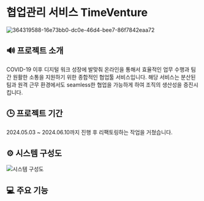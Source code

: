 # 협업관리 서비스 TimeVenture
![364319588-16e73bb0-dc0e-46d4-bee7-86f7842eaa72](https://github.com/user-attachments/assets/ec97f859-a0ba-40ad-b313-4eed03f7c21a)

## 🔊 프로젝트 소개
COVID-19 이후 디지털 워크 성장에 발맞춰 온라인을 통해서 효율적인 업무 수행과 팀 간 원활한 소통을 지원하기 위한 종합적인 협업툴 서비스입니다.
해당 서비스는 분산된 팀과 원격 근무 환경에서도 seamless한 협업을 가능하게 하여 조직의 생산성을 증진시킵니다.

## 🕒 프로젝트 기간
2024.05.03 ~ 2024.06.10까지 진행 후 리팩토링하는 작업을 거쳤습니다.

## ⚙ 시스템 구성도
![시스템 구성도](https://github.com/user-attachments/assets/509b3806-d1ef-4d1d-965e-55e824aa1aa1)

## 💻 주요 기능
